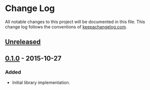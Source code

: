 Change Log
==========

All notable changes to this project will be documented in this file.
This change log follows the conventions of [keepachangelog.com](http://keepachangelog.com/).

## [Unreleased][unreleased]


## [0.1.0] - 2015-10-27
### Added
- Initial library implementation.

[unreleased]: https://github.com/counsyl/vault-clj/compare/0.1.0...HEAD
[0.1.0]: https://github.com/counsyl/vault-clj/releases/tag/0.1.0
